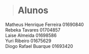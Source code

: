> # Alunos  
Matheus Henrique Ferreira 01690840  
Rebeka Tavares 01704857  
Laise Almeida 01698586  
Yuri Ribeiro 01675629  
Diogo Rafael Buarque 01693420
